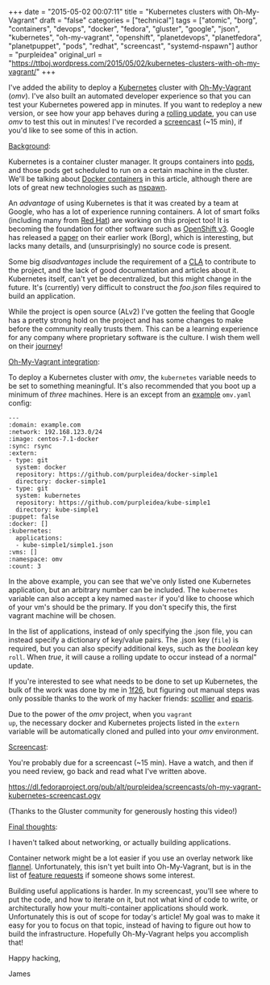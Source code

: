 +++
date = "2015-05-02 00:07:11"
title = "Kubernetes clusters with Oh-My-Vagrant"
draft = "false"
categories = ["technical"]
tags = ["atomic", "borg", "containers", "devops", "docker", "fedora", "gluster", "google", "json", "kubernetes", "oh-my-vagrant", "openshift", "planetdevops", "planetfedora", "planetpuppet", "pods", "redhat", "screencast", "systemd-nspawn"]
author = "purpleidea"
original_url = "https://ttboj.wordpress.com/2015/05/02/kubernetes-clusters-with-oh-my-vagrant/"
+++

I've added the ability to deploy a <a href="https://github.com/GoogleCloudPlatform/kubernetes">Kubernetes</a> cluster with <a href="https://github.com/purpleidea/oh-my-vagrant">Oh-My-Vagrant</a> (<em>omv</em>). I've also built an automated developer experience so that you can test your Kubernetes powered app in minutes. If you want to redeploy a new version, or see how your app behaves during a <a href="https://github.com/GoogleCloudPlatform/kubernetes/blob/master/docs/kubectl_rolling-update.md">rolling update</a>, you can use <em>omv</em> to test this out in minutes! I've recorded a <a href="https://dl.fedoraproject.org/pub/alt/purpleidea/screencasts/oh-my-vagrant-kubernetes-screencast.ogv">screencast</a> (~15 min), if you'd like to see some of this in action.

<span style="text-decoration:underline;">Background</span>:

Kubernetes is a container cluster manager. It groups containers into <a href="https://github.com/GoogleCloudPlatform/kubernetes/blob/master/docs/pods.md">pods</a>, and those pods get scheduled to run on a certain machine in the cluster. We'll be talking about <a href="https://en.wikipedia.org/wiki/Docker_%28software%29">Docker containers</a> in this article, although there are lots of great new technologies such as <a href="http://0pointer.net/blog/systemd-for-administrators-part-xxi.html">nspawn</a>.

An <em>advantage</em> of using Kubernetes is that it was created by a team at Google, who has a lot of experience running containers. A lot of smart folks (including many from <a href="https://redhat.com/">Red Hat</a>) are working on this project too! It is becoming the foundation for other software such as <a href="https://blog.openshift.com/openshift-v3-deep-dive-docker-kubernetes/">OpenShift v3</a>. Google has released a <a href="https://static.googleusercontent.com/media/research.google.com/en//pubs/archive/43438.pdf">paper</a> on their earlier work (Borg), which is interesting, but lacks many details, and (unsurprisingly) no source code is present.

Some big <em>disadvantages</em> include the requirement of a <a href="https://sfconservancy.org/blog/2014/jun/09/do-not-need-cla/">CLA</a> to contribute to the project, and the lack of good documentation and articles about it. Kubernetes itself, can't yet be decentralized, but this might change in the future. It's (currently) very difficult to construct the <em>foo.json</em> files required to build an application.

While the project is open source (ALv2) I've gotten the feeling that Google has a pretty strong hold on the project and has some changes to make before the community really trusts them. This can be a learning experience for any company where proprietary software is the culture. I wish them well on their <a href="https://www.gnu.org/philosophy/free-sw.html">journey</a>!

<span style="text-decoration:underline;">Oh-My-Vagrant integration</span>:

To deploy a Kubernetes cluster with <em>omv</em>, the <code>kubernetes</code> variable needs to be set to something meaningful. It's also recommended that you boot up a minimum of <em>three</em> machines. Here is an except from an <a href="https://github.com/purpleidea/oh-my-vagrant/blob/master/examples/docker-kubernetes.yaml">example</a> <code>omv.yaml</code> config:
```
---
:domain: example.com
:network: 192.168.123.0/24
:image: centos-7.1-docker
:sync: rsync
:extern:
- type: git
  system: docker
  repository: https://github.com/purpleidea/docker-simple1
  directory: docker-simple1
- type: git
  system: kubernetes
  repository: https://github.com/purpleidea/kube-simple1
  directory: kube-simple1
:puppet: false
:docker: []
:kubernetes:
  applications:
  - kube-simple1/simple1.json
:vms: []
:namespace: omv
:count: 3
```
In the above example, you can see that we've only listed one Kubernetes application, but an arbitrary number can be included. The <code>kubernetes</code> variable can also accept a key named <code>master</code> if you'd like to choose which of your vm's should be the primary. If you don't specify this, the first vagrant machine will be chosen.

In the list of applications, instead of only specifying the .json file, you can instead specify a dictionary of key/value pairs. The .json key (<code>file</code>) is required, but you can also specify additional keys, such as the <em>boolean</em> key <code>roll</code>. When <em>true</em>, it will cause a rolling update to occur instead of a normal" update.

If you're interested to see what needs to be done to set up Kubernetes, the bulk of the work was done by me in <a href="https://github.com/purpleidea/oh-my-vagrant/commit/1f26e5bda5d7585f7b26babcb56a529cc34b96bd">1f26</a>, but figuring out manual steps was only possible thanks to the work of my hacker friends: <a href="https://twitter.com/collier_s">scollier</a> and <a href="https://github.com/eparis/">eparis</a>.

Due to the power of the <em>omv</em> project, when you <code>vagrant up</code>, the necessary docker and Kubernetes projects listed in the <code>extern</code> variable will be automatically cloned and pulled into your <em>omv</em> environment.

<span style="text-decoration:underline;">Screencast</span>:

You're probably due for a screencast (~15 min). Have a watch, and then if you need review, go back and read what I've written above.

<a href="https://dl.fedoraproject.org/pub/alt/purpleidea/screencasts/oh-my-vagrant-kubernetes-screencast.ogv">https://dl.fedoraproject.org/pub/alt/purpleidea/screencasts/oh-my-vagrant-kubernetes-screencast.ogv</a>

(Thanks to the Gluster community for generously hosting this video!)

<span style="text-decoration:underline;">Final thoughts</span>:

I haven't talked about networking, or actually building applications.

Container network might be a lot easier if you use an overlay network like <a href="https://github.com/purpleidea/oh-my-vagrant/issues/76">flannel</a>. Unfortunately, this isn't yet built into Oh-My-Vagrant, but is in the list of <a href="https://github.com/purpleidea/oh-my-vagrant/issues/76">feature requests</a> if someone shows some interest.

Building useful applications is harder. In my screencast, you'll see where to put the code, and how to iterate on it, but not what kind of code to write, or architecturally how your multi-container applications should work. Unfortunately this is out of scope for today's article! My goal was to make it easy for you to focus on that topic, instead of having to figure out how to build the infrastructure. Hopefully Oh-My-Vagrant helps you accomplish that!

Happy hacking,

James

